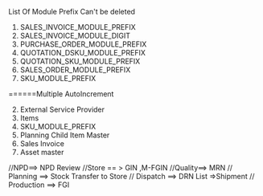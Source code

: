 List Of Module Prefix Can't be deleted

1. SALES_INVOICE_MODULE_PREFIX
2. SALES_INVOICE_MODULE_DIGIT 
4. PURCHASE_ORDER_MODULE_PREFIX
5. QUOTATION_DSKU_MODULE_PREFIX
6. QUOTATION_SKU_MODULE_PREFIX
7. SALES_ORDER_MODULE_PREFIX
8. SKU_MODULE_PREFIX

======Multiple AutoIncrement
<!-- 
1. PURCHASE_ORDER_MODULE_PREFIX -->
2. External Service Provider
3. Items
4. SKU_MODULE_PREFIX
5. Planning Child Item Master
6. Sales Invoice
7. Asset master

//NPD==> NPD Review
//Store == > GIN ,M-FGIN
//Quality==> MRN
// Planning ==> Stock Transfer to Store
// Dispatch ==> DRN List =>Shipment
// Production ==> FGI
